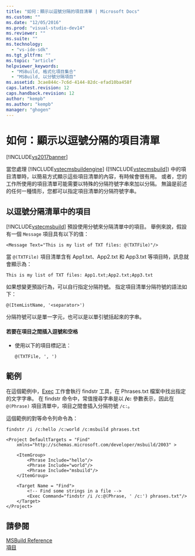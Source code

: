 ```yaml
---
title: "如何：顯示以逗號分隔的項目清單 | Microsoft Docs"
ms.custom: ""
ms.date: "12/05/2016"
ms.prod: "visual-studio-dev14"
ms.reviewer: ""
ms.suite: ""
ms.technology: 
  - "vs-ide-sdk"
ms.tgt_pltfrm: ""
ms.topic: "article"
helpviewer_keywords: 
  - "MSBuild, 格式化項目集合"
  - "MSBuild, 以分號分隔項目"
ms.assetid: 3cae844c-7c6d-4144-82dc-efad10ba458f
caps.latest.revision: 12
caps.handback.revision: 12
author: "kempb"
ms.author: "kempb"
manager: "ghogen"
---
```

# 如何：顯示以逗號分隔的項目清單
[!INCLUDE[vs2017banner](../code-quality/includes/vs2017banner.md)]

當您處理 [!INCLUDE[vstecmsbuildengine](../msbuild/includes/vstecmsbuildengine_md.md)] \([!INCLUDE[vstecmsbuild](../extensibility/internals/includes/vstecmsbuild_md.md)]\) 中的項目清單時，以簡易方式顯示這些項目清單的內容，有時候會很有用。  或者，您的工作所使用的項目清單可能需要以特殊的分隔符號字串來加以分隔。  無論是前述的任何一種情形，您都可以指定項目清單的分隔符號字串。  
  
## 以逗號分隔清單中的項目  
 [!INCLUDE[vstecmsbuild](../extensibility/internals/includes/vstecmsbuild_md.md)] 預設使用分號來分隔清單中的項目。  舉例來說，假設有一個 `Message` 項目具有以下的值：  
  
 `<Message Text="This is my list of TXT files: @(TXTFile)"/>`  
  
 當 `@(TXTFile)` 項目清單含有 App1.txt、App2.txt 和 App3.txt 等項目時，訊息就會顯示為：  
  
 `This is my list of TXT files: App1.txt;App2.txt;App3.txt`  
  
 如果想變更預設行為，可以自行指定分隔符號。  指定項目清單分隔符號的語法如下：  
  
 `@(ItemListName, '<separator>')`  
  
 分隔符號可以是單一字元，也可以是以單引號括起來的字串。  
  
#### 若要在項目之間插入逗號和空格  
  
-   使用以下的項目標記法：  
  
     `@(TXTFile, ', ')`  
  
## 範例  
 在這個範例中，[Exec](../msbuild/exec-task.md) 工作會執行 findstr 工具，在 Phrases.txt 檔案中找出指定的文字字串。  在 findstr 命令中，常值搜尋字串是以 **\/c:** 參數表示，因此在 `@(Phrase)` 項目清單中，項目之間會插入分隔符號 `/c:`。  
  
 這個範例的對等命令列命令為：  
  
 `findstr /i /c:hello /c:world /c:msbuild phrases.txt`  
  
```  
<Project DefaultTargets = "Find"  
    xmlns="http://schemas.microsoft.com/developer/msbuild/2003" >  
  
    <ItemGroup>  
        <Phrase Include="hello"/>  
        <Phrase Include="world"/>  
        <Phrase Include="msbuild"/>  
    </ItemGroup>  
  
    <Target Name = "Find">  
        <!-- Find some strings in a file -->  
        <Exec Command="findstr /i /c:@(Phrase, ' /c:') phrases.txt"/>  
    </Target>  
</Project>  
```  
  
## 請參閱  
 [MSBuild Reference](../msbuild/msbuild-reference.md)   
 [項目](../msbuild/msbuild-items.md)